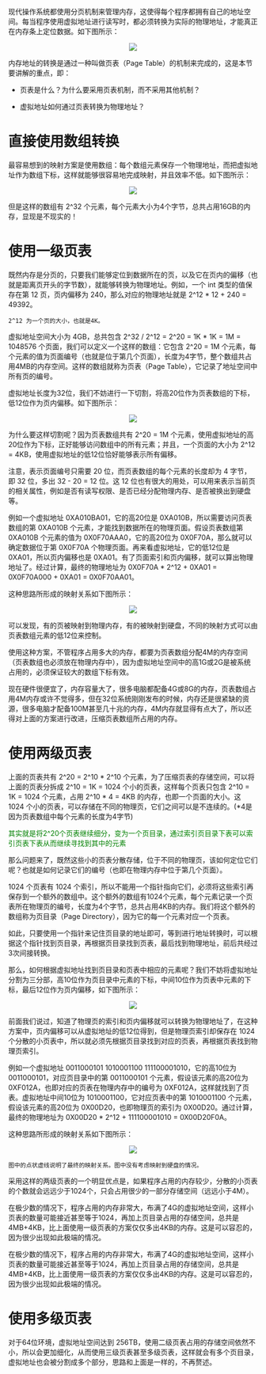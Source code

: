 现代操作系统都使用分页机制来管理内存，这使得每个程序都拥有自己的地址空间。每当程序使用虚拟地址进行读写时，都必须转换为实际的物理地址，才能真正在内存条上定位数据。如下图所示：

<div align="center"><img src="https://cdn.jsdelivr.net/gh/lcekold/blogimage@main/c++note/46.jpg"></div>

内存地址的转换是通过一种叫做页表（Page Table）的机制来完成的，这是本节要讲解的重点，即：

* 页表是什么？为什么要采用页表机制，而不采用其他机制？

* 虚拟地址如何通过页表转换为物理地址？

# 直接使用数组转换

最容易想到的映射方案是使用数组：每个数组元素保存一个物理地址，而把虚拟地址作为数组下标，这样就能够很容易地完成映射，并且效率不低。如下图所示：

<div align="center"><img src="https://cdn.jsdelivr.net/gh/lcekold/blogimage@main/c++note/47.jpg"></div>

但是这样的数组有 2^32 个元素，每个元素大小为4个字节，总共占用16GB的内存，显现是不现实的！

# 使用一级页表

既然内存是分页的，只要我们能够定位到数据所在的页，以及它在页内的偏移（也就是距离页开头的字节数），就能够转换为物理地址。例如，一个 int 类型的值保存在第 12 页，页内偏移为 240，那么对应的物理地址就是 2^12 * 12 + 240 = 49392。

    2^12 为一个页的大小，也就是4K。

虚拟地址空间大小为 4GB，总共包含 2^32 / 2^12 = 2^20 = 1K * 1K  = 1M = 1048576 个页面，我们可以定义一个这样的数组：它包含 2^20 = 1M 个元素，每个元素的值为页面编号（也就是位于第几个页面），长度为4字节，整个数组共占用4MB的内存空间。这样的数组就称为页表（Page Table），它记录了地址空间中所有页的编号。

虚拟地址长度为32位，我们不妨进行一下切割，将高20位作为页表数组的下标，低12位作为页内偏移。如下图所示：

<div align="center"><img src="https://cdn.jsdelivr.net/gh/lcekold/blogimage@main/c++note/48.jpg"></div>

为什么要这样切割呢？因为页表数组共有 2^20 = 1M 个元素，使用虚拟地址的高20位作为下标，正好能够访问数组中的所有元素；并且，一个页面的大小为 2^12 = 4KB，使用虚拟地址的低12位恰好能够表示所有偏移。

注意，表示页面编号只需要 20 位，而页表数组的每个元素的长度却为 4 字节，即 32 位，多出 32 - 20 = 12 位。这 12 位也有很大的用处，可以用来表示当前页的相关属性，例如是否有读写权限、是否已经分配物理内存、是否被换出到硬盘等。

例如一个虚拟地址 0XA010BA01，它的高20位是 0XA010B，所以需要访问页表数组的第 0XA010B 个元素，才能找到数据所在的物理页面。假设页表数组第 0XA010B 个元素的值为 0X0F70AAA0，它的高20位为 0X0F70A，那么就可以确定数据位于第 0X0F70A 个物理页面。再来看虚拟地址，它的低12位是 0XA01，所以页内偏移也是 0XA01。有了页面索引和页内偏移，就可以算出物理地址了。经过计算，最终的物理地址为 0X0F70A * 2^12 + 0XA01 = 0X0F70A000 + 0XA01 = 0X0F70AA01。

这种思路所形成的映射关系如下图所示：

<div align="center"><img src="https://cdn.jsdelivr.net/gh/lcekold/blogimage@main/c++note/49.jpg"></div>

可以发现，有的页被映射到物理内存，有的被映射到硬盘，不同的映射方式可以由页表数组元素的低12位来控制。

使用这种方案，不管程序占用多大的内存，都要为页表数组分配4M的内存空间（页表数组也必须放在物理内存中），因为虚拟地址空间中的高1G或2G是被系统占用的，必须保证较大的数组下标有效。

现在硬件很便宜了，内存容量大了，很多电脑都配备4G或8G的内存，页表数组占用4M内存或许不觉得多，但在32位系统刚刚发布的时候，内存还是很紧缺的资源，很多电脑才配备100M甚至几十兆的内存，4M内存就显得有点大了，所以还得对上面的方案进行改进，压缩页表数组所占用的内存。

# 使用两级页表

上面的页表共有 2^20 = 2^10 * 2^10 个元素，为了压缩页表的存储空间，可以将上面的页表分拆成 2^10 = 1K = 1024 个小的页表，这样每个页表只包含 2^10 = 1K = 1024 个元素，占用 2^10 * 4 = 4KB 的内存，也即一个页面的大小。这 1024 个小的页表，可以存储在不同的物理页，它们之间可以是不连续的。(*4是因为页表数组中每个元素的长度为4字节)

<font color="green">其实就是将2^20个页表继续细分，变为一个页目录，通过索引页目录下表可以索引页表下表从而继续寻找到其中的元素</font>

那么问题来了，既然这些小的页表分散存储，位于不同的物理页，该如何定位它们呢？也就是如何记录它们的编号（也即在物理内存中位于第几个页面）。

1024 个页表有 1024 个索引，所以不能用一个指针指向它们，必须将这些索引再保存到一个额外的数组中。这个额外的数组有1024个元素，每个元素记录一个页表所在物理页的编号，长度为4个字节，总共占用4KB的内存。我们将这个额外的数组称为页目录（Page Directory），因为它的每一个元素对应一个页表。

如此，只要使用一个指针来记住页目录的地址即可，等到进行地址转换时，可以根据这个指针找到页目录，再根据页目录找到页表，最后找到物理地址，前后共经过3次间接转换。

那么，如何根据虚拟地址找到页目录和页表中相应的元素呢？我们不妨将虚拟地址分割为三分部，高10位作为页目录中元素的下标，中间10位作为页表中元素的下标，最后12位作为页内偏移，如下图所示：

<div align="center"><img src="https://cdn.jsdelivr.net/gh/lcekold/blogimage@main/c++note/50.jpg"></div>

前面我们说过，知道了物理页的索引和页内偏移就可以转换为物理地址了，在这种方案中，页内偏移可以从虚拟地址的低12位得到，但是物理页索引却保存在 1024 个分散的小页表中，所以就必须先根据页目录找到对应的页表，再根据页表找到物理页索引。

例如一个虚拟地址 0011000101  1010001100  111100001010，它的高10位为 0011000101，对应页目录中的第 0011000101 个元素，假设该元素的高20位为 0XF012A，也即对应的页表在物理内存中的编号为 0XF012A，这样就找到了页表。虚拟地址中间10位为 1010001100，它对应页表中的第 1010001100 个元素，假设该元素的高20位为 0X00D20，也即物理页的索引为 0X00D20。通过计算，最终的物理地址为 0X00D20 * 2^12 + 111100001010 = 0X00D20F0A。

这种思路所形成的映射关系如下图所示：

<div align="center"><img src="https://cdn.jsdelivr.net/gh/lcekold/blogimage@main/c++note/51.jpg"></div>

    图中的点状虚线说明了最终的映射关系。图中没有考虑映射到硬盘的情况。

采用这样的两级页表的一个明显优点是，如果程序占用的内存较少，分散的小页表的个数就会远远少于1024个，只会占用很少的一部分存储空间（远远小于4M）。

在极少数的情况下，程序占用的内存非常大，布满了4G的虚拟地址空间，这样小页表的数量可能接近甚至等于1024，再加上页目录占用的存储空间，总共是 4MB+4KB，比上面使用一级页表的方案仅仅多出4KB的内存。这是可以容忍的，因为很少出现如此极端的情况。

在极少数的情况下，程序占用的内存非常大，布满了4G的虚拟地址空间，这样小页表的数量可能接近甚至等于1024，再加上页目录占用的存储空间，总共是 4MB+4KB，比上面使用一级页表的方案仅仅多出4KB的内存。这是可以容忍的，因为很少出现如此极端的情况。


# 使用多级页表

对于64位环境，虚拟地址空间达到 256TB，使用二级页表占用的存储空间依然不小，所以会更加细化，从而使用三级页表甚至多级页表，这样就会有多个页目录，虚拟地址也会被分割成多个部分，思路和上面是一样的，不再赘述。